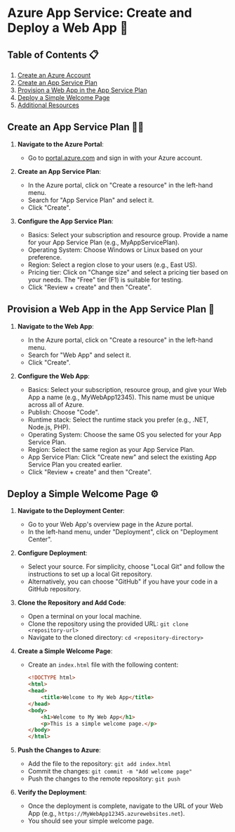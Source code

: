 # Azure App Service: Create and Deploy a Web App 📖

## Table of Contents 📋
1. [Create an Azure Account](#create-an-azure-account)
2. [Create an App Service Plan](#create-an-app-service-plan)
3. [Provision a Web App in the App Service Plan](#provision-a-web-app-in-the-app-service-plan)
4. [Deploy a Simple Welcome Page](#deploy-a-simple-welcome-page)
5. [Additional Resources](#additional-resources)

## Create an App Service Plan 👨‍💻

1. **Navigate to the Azure Portal**:
   - Go to [portal.azure.com](https://portal.azure.com/) and sign in with your Azure account.
   
2. **Create an App Service Plan**:
   - In the Azure portal, click on "Create a resource" in the left-hand menu.
   - Search for "App Service Plan" and select it.
   - Click "Create".

3. **Configure the App Service Plan**:
   - Basics: Select your subscription and resource group. Provide a name for your App Service Plan (e.g., MyAppServicePlan).
   - Operating System: Choose Windows or Linux based on your preference.
   - Region: Select a region close to your users (e.g., East US).
   - Pricing tier: Click on "Change size" and select a pricing tier based on your needs. The "Free" tier (F1) is suitable for testing.
   - Click "Review + create" and then "Create".

## Provision a Web App in the App Service Plan 🔗

1. **Navigate to the Web App**:
   - In the Azure portal, click on "Create a resource" in the left-hand menu.
   - Search for "Web App" and select it.
   - Click "Create".

2. **Configure the Web App**:
   - Basics: Select your subscription, resource group, and give your Web App a name (e.g., MyWebApp12345). This name must be unique across all of Azure.
   - Publish: Choose "Code".
   - Runtime stack: Select the runtime stack you prefer (e.g., .NET, Node.js, PHP).
   - Operating System: Choose the same OS you selected for your App Service Plan.
   - Region: Select the same region as your App Service Plan.
   - App Service Plan: Click "Create new" and select the existing App Service Plan you created earlier.
   - Click "Review + create" and then "Create".

## Deploy a Simple Welcome Page ⚙️

1. **Navigate to the Deployment Center**:
   - Go to your Web App's overview page in the Azure portal.
   - In the left-hand menu, under "Deployment", click on "Deployment Center".

2. **Configure Deployment**:
   - Select your source. For simplicity, choose "Local Git" and follow the instructions to set up a local Git repository.
   - Alternatively, you can choose "GitHub" if you have your code in a GitHub repository.

3. **Clone the Repository and Add Code**:
   - Open a terminal on your local machine.
   - Clone the repository using the provided URL: `git clone <repository-url>`
   - Navigate to the cloned directory: `cd <repository-directory>`

4. **Create a Simple Welcome Page**:
   - Create an `index.html` file with the following content:

     ```html
     <!DOCTYPE html>
     <html>
     <head>
         <title>Welcome to My Web App</title>
     </head>
     <body>
         <h1>Welcome to My Web App</h1>
         <p>This is a simple welcome page.</p>
     </body>
     </html>
     ```

5. **Push the Changes to Azure**:
   - Add the file to the repository: `git add index.html`
   - Commit the changes: `git commit -m "Add welcome page"`
   - Push the changes to the remote repository: `git push`

6. **Verify the Deployment**:
   - Once the deployment is complete, navigate to the URL of your Web App (e.g., `https://MyWebApp12345.azurewebsites.net`).
   - You should see your simple welcome page.
